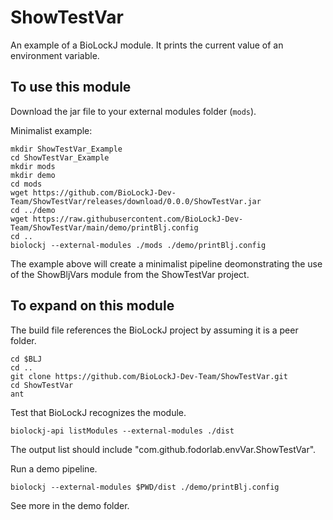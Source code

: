 # ShowTestVar
An example of a BioLockJ module. It prints the current value of an environment variable.

## To use this module

Download the jar file to your external modules folder (`mods`).

Minimalist example:
```
mkdir ShowTestVar_Example
cd ShowTestVar_Example
mkdir mods
mkdir demo
cd mods
wget https://github.com/BioLockJ-Dev-Team/ShowTestVar/releases/download/0.0.0/ShowTestVar.jar
cd ../demo
wget https://raw.githubusercontent.com/BioLockJ-Dev-Team/ShowTestVar/main/demo/printBlj.config
cd ..
biolockj --external-modules ./mods ./demo/printBlj.config
```
The example above will create a minimalist pipeline deomonstrating the use of the ShowBljVars module from the ShowTestVar project.  

## To expand on this module

The build file references the BioLockJ project by assuming it is a peer folder.
```
cd $BLJ
cd ..
git clone https://github.com/BioLockJ-Dev-Team/ShowTestVar.git
cd ShowTestVar
ant
```

Test that BioLockJ recognizes the module.
```
biolockj-api listModules --external-modules ./dist
```
The output list should include "com.github.fodorlab.envVar.ShowTestVar".

Run a demo pipeline.
```
biolockj --external-modules $PWD/dist ./demo/printBlj.config
```

See more in the demo folder.
